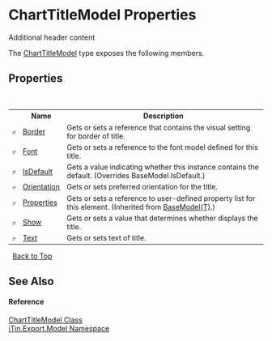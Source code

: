 # ChartTitleModel Properties
Additional header content 

The <a href="T_iTin_Export_Model_ChartTitleModel">ChartTitleModel</a> type exposes the following members.


## Properties
&nbsp;<table><tr><th></th><th>Name</th><th>Description</th></tr><tr><td>![Public property](media/pubproperty.gif "Public property")</td><td><a href="P_iTin_Export_Model_ChartTitleModel_Border">Border</a></td><td>
Gets or sets a reference that contains the visual setting for border of title.</td></tr><tr><td>![Public property](media/pubproperty.gif "Public property")</td><td><a href="P_iTin_Export_Model_ChartTitleModel_Font">Font</a></td><td>
Gets or sets a reference to the font model defined for this title.</td></tr><tr><td>![Public property](media/pubproperty.gif "Public property")</td><td><a href="P_iTin_Export_Model_ChartTitleModel_IsDefault">IsDefault</a></td><td>
Gets a value indicating whether this instance contains the default.
 (Overrides BaseModel.IsDefault.)</td></tr><tr><td>![Public property](media/pubproperty.gif "Public property")</td><td><a href="P_iTin_Export_Model_ChartTitleModel_Orientation">Orientation</a></td><td>
Gets or sets preferred orientation for the title.</td></tr><tr><td>![Public property](media/pubproperty.gif "Public property")</td><td><a href="P_iTin_Export_Model_BaseModel_1_Properties">Properties</a></td><td>
Gets or sets a reference to user-defined property list for this element.
 (Inherited from <a href="T_iTin_Export_Model_BaseModel_1">BaseModel(T)</a>.)</td></tr><tr><td>![Public property](media/pubproperty.gif "Public property")</td><td><a href="P_iTin_Export_Model_ChartTitleModel_Show">Show</a></td><td>
Gets or sets a value that determines whether displays the title.</td></tr><tr><td>![Public property](media/pubproperty.gif "Public property")</td><td><a href="P_iTin_Export_Model_ChartTitleModel_Text">Text</a></td><td>
Gets or sets text of title.</td></tr></table>&nbsp;
<a href="#charttitlemodel-properties">Back to Top</a>

## See Also


#### Reference
<a href="T_iTin_Export_Model_ChartTitleModel">ChartTitleModel Class</a><br /><a href="N_iTin_Export_Model">iTin.Export.Model Namespace</a><br />